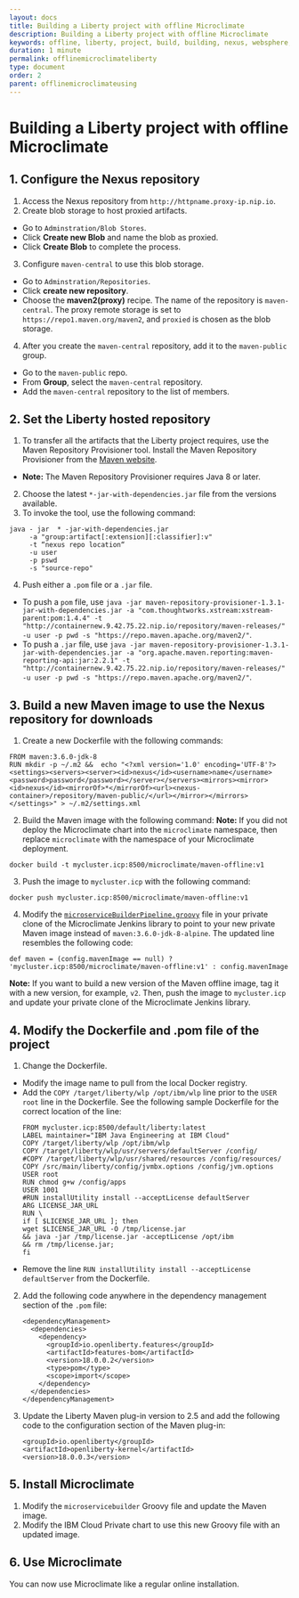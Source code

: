 ```yaml
---
layout: docs
title: Building a Liberty project with offline Microclimate
description: Building a Liberty project with offline Microclimate
keywords: offline, liberty, project, build, building, nexus, websphere, github, yaml, file, chart, helm, install, installation, delete, repository, maven, tool, jar, image, download, downloads, microclimate, values.yaml, helm install, Maven, Nexus
duration: 1 minute
permalink: offlinemicroclimateliberty
type: document
order: 2
parent: offlinemicroclimateusing
---
```


# Building a Liberty project with offline Microclimate

## 1. Configure the Nexus repository
1. Access the Nexus repository from `http://httpname.proxy-ip.nip.io`.
2. Create blob storage to host proxied artifacts.
- Go to `Adminstration/Blob Stores`.
- Click **Create new Blob** and name the blob as proxied.
- Click **Create Blob** to complete the process.
3. Configure `maven-central` to use this blob storage.
- Go to `Adminstration/Repositories`.
- Click **create new repository**.
- Choose the **maven2(proxy)** recipe. The name of the repository is `maven-central`. The proxy remote storage is set to `https://repo1.maven.org/maven2`, and `proxied` is chosen as the blob storage.
4. After you create the `maven-central` repository, add it to the `maven-public` group.
- Go to the `maven-public` repo.
- From **Group**, select the `maven-central` repository.
- Add the `maven-central` repository to the list of members.

## 2. Set the Liberty hosted repository
1. To transfer all the artifacts that the Liberty project requires, use the Maven Repository Provisioner tool. Install the Maven Repository Provisioner from the [Maven website](http://repo1.maven.org/maven2/com/simpligility/maven/maven-repository-provisioner/).
  - **Note:** The Maven Repository Provisioner requires Java 8 or later.
2. Choose the latest `*-jar-with-dependencies.jar` file from the versions available.
3. To invoke the tool, use the following command:
```
java - jar  * -jar-with-dependencies.jar
     -a "group:artifact[:extension][:classifier]:v"
     -t “nexus repo location“
     -u user
     -p pswd
     -s "source-repo"
```
4. Push either a `.pom` file or a `.jar` file.
  - To push a `pom` file, use `java -jar maven-repository-provisioner-1.3.1-jar-with-dependencies.jar -a "com.thoughtworks.xstream:xstream-parent:pom:1.4.4" -t "http://containernew.9.42.75.22.nip.io/repository/maven-releases/" -u user -p pwd -s "https://repo.maven.apache.org/maven2/"`.
  - To push a `.jar` file, use `java -jar maven-repository-provisioner-1.3.1-jar-with-dependencies.jar -a "org.apache.maven.reporting:maven-reporting-api:jar:2.2.1" -t "http://containernew.9.42.75.22.nip.io/repository/maven-releases/" -u user -p pwd -s "https://repo.maven.apache.org/maven2/"`.

## 3. Build a new Maven image to use the Nexus repository for downloads
1. Create a new Dockerfile with the following commands:
```
FROM maven:3.6.0-jdk-8
RUN mkdir -p ~/.m2 &&  echo "<?xml version='1.0' encoding='UTF-8'?><settings><servers><server><id>nexus</id><username>name</username><password>password</password></server></servers><mirrors><mirror><id>nexus</id><mirrorOf>*</mirrorOf><url><nexus-container>/repository/maven-public/</url></mirror></mirrors></settings>" > ~/.m2/settings.xml
```
2. Build the Maven image with the following command:
**Note:** If you did not deploy the Microclimate chart into the `microclimate` namespace, then replace `microclimate` with the namespace of your Microclimate deployment.
```
docker build -t mycluster.icp:8500/microclimate/maven-offline:v1
```
3. Push the image to `mycluster.icp` with the following command:
```
docker push mycluster.icp:8500/microclimate/maven-offline:v1
```
4. Modify the [`microserviceBuilderPipeline.groovy`](https://github.com/microclimate-dev2ops/jenkins-library/blob/master/vars/microserviceBuilderPipeline.groovy) file in your private clone of the Microclimate Jenkins library to point to your new private Maven image instead of `maven:3.6.0-jdk-8-alpine`. The updated line resembles the following code:
```
def maven = (config.mavenImage == null) ? 'mycluster.icp:8500/microclimate/maven-offline:v1' : config.mavenImage
```

**Note:** If you want to build a new version of the Maven offline image, tag it with a new version, for example, `v2`. Then, push the image to `mycluster.icp` and update your private clone of the Microclimate Jenkins library.

## 4. Modify the Dockerfile and .pom file of the project

1. Change the Dockerfile.
 - Modify the image name to pull from the local Docker registry.
 - Add the `COPY /target/liberty/wlp /opt/ibm/wlp` line prior to the `USER root` line in the Dockerfile. See the following sample Dockerfile for the correct location of the line:
   ```
   FROM mycluster.icp:8500/default/liberty:latest
   LABEL maintainer="IBM Java Engineering at IBM Cloud"
   COPY /target/liberty/wlp /opt/ibm/wlp
   COPY /target/liberty/wlp/usr/servers/defaultServer /config/
   #COPY /target/liberty/wlp/usr/shared/resources /config/resources/
   COPY /src/main/liberty/config/jvmbx.options /config/jvm.options
   USER root
   RUN chmod g+w /config/apps
   USER 1001
   #RUN installUtility install --acceptLicense defaultServer
   ARG LICENSE_JAR_URL
   RUN \
   if [ $LICENSE_JAR_URL ]; then
   wget $LICENSE_JAR_URL -O /tmp/license.jar
   && java -jar /tmp/license.jar -acceptLicense /opt/ibm
   && rm /tmp/license.jar;
   fi
   ```
 - Remove the line `RUN installUtility install --acceptLicense defaultServer` from the Dockerfile.

2. Add the following code anywhere in the dependency management section of the `.pom` file:
   ```
   <dependencyManagement>
     <dependencies>
       <dependency>
         <groupId>io.openliberty.features</groupId>
         <artifactId>features-bom</artifactId>
         <version>18.0.0.2</version>
         <type>pom</type>
         <scope>import</scope>
       </dependency>
     </dependencies>
   </dependencyManagement>
   ```

3. Update the Liberty Maven plug-in version to 2.5 and add the following code to the configuration section of the Maven plug-in:
   ```
   <groupId>io.openliberty</groupId>
   <artifactId>openliberty-kernel</artifactId>
   <version>18.0.0.3</version>
   ```

## 5. Install Microclimate
1. Modify the `microservicebuilder` Groovy file and update the Maven image.
2. Modify the IBM Cloud Private chart to use this new Groovy file with an updated image.

## 6. Use Microclimate
You can now use Microclimate like a regular online installation.

